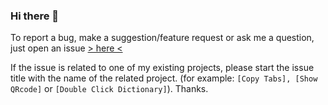 ### Hi there 👋

To report a bug, make a suggestion/feature request or ask me a question, just open an issue [> here <](https://github.com/igorlogius/igorlogius/issues/new/choose)

If the issue is related to one of my existing projects, please start the issue title with the name of the related project.
(for example:  `[Copy Tabs], [Show QRcode]` or `[Double Click Dictionary]`). Thanks.

<!--
**igorlogius/igorlogius** is a ✨ _special_ ✨ repository because its `README.md` (this file) appears on your GitHub profile.

Here are some ideas to get you started:

- 🔭 I’m currently working on ...
- 🌱 I’m currently learning ...
- 👯 I’m looking to collaborate on ...
- 🤔 I’m looking for help with ...
- 💬 Ask me about ...
- 📫 How to reach me: ...
- 😄 Pronouns: ...
- ⚡ Fun fact: ...
-->
